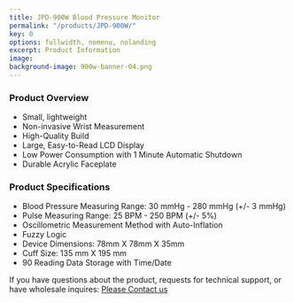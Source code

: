 ```yaml
---
title: JPD-900W Blood Pressure Monitor
permalink: "/products/JPD-900W/"
key: 0
options: fullwidth, nomenu, nolanding
excerpt: Product Information
image: 
background-image: 900w-banner-04.png
---
```

### Product Overview
* Small, lightweight
* Non-invasive Wrist Measurement
* High-Quality Build
* Large, Easy-to-Read LCD Display
* Low Power Consumption with 1 Minute Automatic Shutdown
* Durable Acrylic Faceplate

### Product Specifications
* Blood Pressure Measuring Range: 30 mmHg - 280 mmHg (+/- 3 mmHg)
* Pulse Measuring Range: 25 BPM - 250 BPM (+/- 5%)
* Oscillometric Measurement Method with Auto-Inflation
* Fuzzy Logic
* Device Dimensions: 78mm X 78mm X 35mm
* Cuff Size: 135 mm X 195 mm
* 90 Reading Data Storage with Time/Date

If you have questions about the product, requests for technical support, or have wholesale inquires: 
<a href="https://www.biobotus.com/contactus" class="button fit special">Please Contact us</a>
